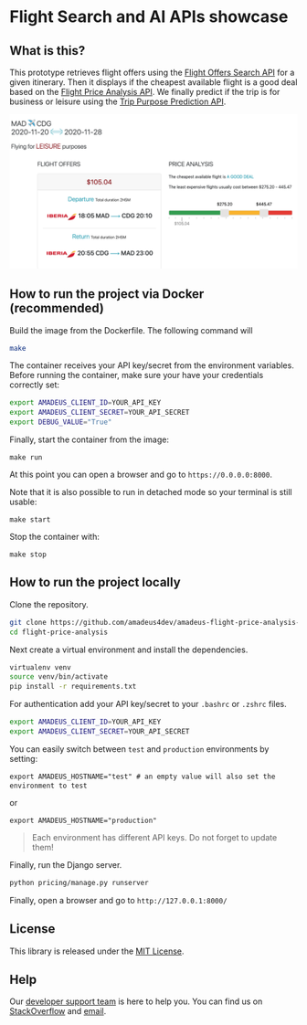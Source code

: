 # Flight Search and AI APIs showcase

## What is this?

This prototype retrieves flight offers using the [Flight Offers Search API](https://developers.amadeus.com/self-service/category/air/api-doc/flight-offers-search) for a given itinerary. Then it displays if the cheapest available flight is a good deal based on the [Flight Price Analysis API](https://developers.amadeus.com/self-service/category/air/api-doc/flight-price-analysis). 
We finally predict if the trip is for business or leisure using the [Trip Purpose Prediction API](https://developers.amadeus.com/self-service/category/trip/api-doc/trip-purpose-prediction).

![title](pricing/flight_price/static/images/demo.png)

## How to run the project via Docker (recommended)

Build the image from the Dockerfile. The following command will 

```sh
make
```

The container receives your API key/secret from the environment variables.
Before running the container, make sure your have your credentials correctly
set:

```sh
export AMADEUS_CLIENT_ID=YOUR_API_KEY
export AMADEUS_CLIENT_SECRET=YOUR_API_SECRET
export DEBUG_VALUE="True"
```

Finally, start the container from the image:

```
make run
```

At this point you can open a browser and go to `https://0.0.0.0:8000`.

Note that it is also possible to run in detached mode so your terminal is still
usable:

```
make start
```

Stop the container with:

```
make stop
```

## How to run the project locally

Clone the repository.

```sh
git clone https://github.com/amadeus4dev/amadeus-flight-price-analysis-django.git
cd flight-price-analysis
```

Next create a virtual environment and install the dependencies.

```sh
virtualenv venv
source venv/bin/activate
pip install -r requirements.txt
```

For authentication add your API key/secret to your `.bashrc` or `.zshrc` files.

```sh
export AMADEUS_CLIENT_ID=YOUR_API_KEY
export AMADEUS_CLIENT_SECRET=YOUR_API_SECRET
```

You can easily switch between `test` and `production` environments by setting:

```
export AMADEUS_HOSTNAME="test" # an empty value will also set the environment to test
```

or

```
export AMADEUS_HOSTNAME="production"
```

> Each environment has different API keys. Do not forget to update them!

Finally, run the Django server.

```sh
python pricing/manage.py runserver
```

Finally, open a browser and go to `http://127.0.0.1:8000/`

## License

This library is released under the [MIT License](LICENSE).

## Help

Our [developer support team](https://developers.amadeus.com/support) is here
to help you. You can find us on
[StackOverflow](https://stackoverflow.com/questions/tagged/amadeus) and
[email](mailto:developers@amadeus.com).

